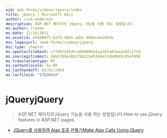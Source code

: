```yaml
---
uid: web-forms/videos/jquery/index
title: jQuery | Microsoft Docs
author: rick-anderson
description: ASP.NET 페이지의 jQuery 기능을 사용 하는 방법입니다.
ms.author: riande
ms.date: 11/14/2011
ms.assetid: e9dd0075-0273-48b5-ad2c-0b0ec8e1055b
msc.legacyurl: /web-forms/videos/jquery
msc.type: chapter
ms.openlocfilehash: cf7d5fe45d5c469009ee41e76fa03ae2e921171d
ms.sourcegitcommit: 24b1f6decbb17bb22a45166e5fdb0845c65af498
ms.translationtype: MT
ms.contentlocale: ko-KR
ms.lasthandoff: 03/01/2019
ms.locfileid: "57020410"
---
```

<a name="jquery"></a><span data-ttu-id="2e4b3-103">jQuery</span><span class="sxs-lookup"><span data-stu-id="2e4b3-103">jQuery</span></span>
====================
> <span data-ttu-id="2e4b3-104">ASP.NET 페이지의 jQuery 기능을 사용 하는 방법입니다.</span><span class="sxs-lookup"><span data-stu-id="2e4b3-104">How to use jQuery features in ASP.NET pages.</span></span>


- [<span data-ttu-id="2e4b3-105">JQuery를 사용하여 Ajax 호출 만들기</span><span class="sxs-lookup"><span data-stu-id="2e4b3-105">Make Ajax Calls Using jQuery</span></span>](how-do-i-make-ajax-calls-using-jquery.md)
